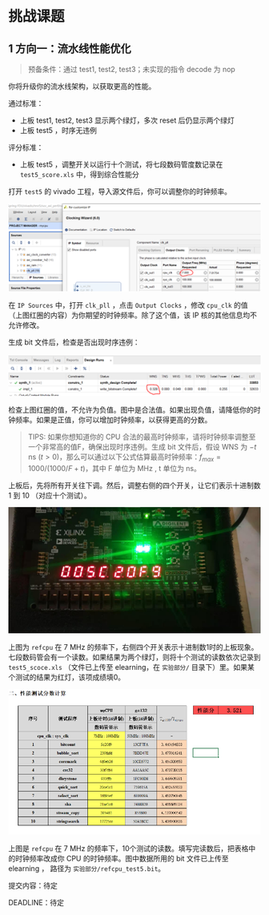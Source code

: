 # 挑战课题

## 1 方向一：流水线性能优化

> 预备条件：通过 test1, test2, test3；未实现的指令 decode 为 nop

你将升级你的流水线架构，以获取更高的性能。

通过标准：

* 上板 test1, test2, test3 显示两个绿灯，多次 reset 后仍显示两个绿灯
* 上板 test5 ，时序无违例

评分标准：

* 上板 test5 ，调整开关以运行十个测试，将七段数码管度数记录在 `test5_score.xls` 中，得到综合性能分

打开 `test5` 的 vivado 工程，导入源文件后，你可以调整你的时钟频率。

![frequency](../asset/project/frequency.PNG)

在 `IP Sources` 中，打开 `clk_pll` ，点击 `Output Clocks` ，修改 `cpu_clk` 的值（上图红圈的内容）为你期望的时钟频率。除了这个值，该 IP 核的其他信息均不允许修改。

生成 bit 文件后，检查是否出现时序违例：

![wns](../asset/project/wns.PNG)

检查上图红圈的值，不允许为负值。图中是合法值。如果出现负值，请降低你的时钟频率。如果是正值，你可以增加时钟频率，以获得更高的分数。

> TIPS: 如果你想知道你的 CPU 合法的最高时钟频率，请将时钟频率调整至一个非常高的值F，确保出现时序违例。生成 bit 文件后，假设 WNS 为 $-t$ ns ($t > 0$)，那么可以通过以下公式估算最高时钟频率：$f_{max} = 1000 / (1000 / F + t)$，其中 F 单位为 MHz , t 单位为 ns。

上板后，先将所有开关往下调。然后，调整右侧的四个开关，让它们表示十进制数 1 到 10 （对应十个测试）。

![score_board](../asset/project/score_board.jpg)

上图为 `refcpu` 在 7 MHz 的频率下，右侧四个开关表示十进制数1时的上板现象。七段数码管会有一个读数。如果结果为两个绿灯，则将十个测试的读数依次记录到 `test5_scoce.xls` （文件已上传至 elearning，在 `实验部分/` 目录下）里。如果某个测试的结果为红灯，该项成绩填0。

![score_refcpu](../asset/project/score_refcpu.PNG)

上图是 `refcpu` 在 7 MHz 的频率下，10个测试的读数。填写完读数后，把表格中的时钟频率改成你 CPU 的时钟频率。图中数据所用的 bit 文件已上传至 elearning ， 路径为 `实验部分/refcpu_test5.bit`。

提交内容：待定

DEADLINE：待定

